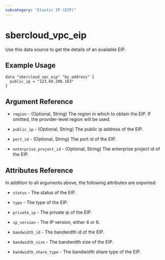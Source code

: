 ```yaml
---
subcategory: "Elastic IP (EIP)"
---
```


# sbercloud_vpc_eip

Use this data source to get the details of an available EIP.

## Example Usage

```hcl
data "sbercloud_vpc_eip" "by_address" {
  public_ip = "123.60.208.163"
}
```

## Argument Reference

* `region` - (Optional, String) The region in which to obtain the EIP. If omitted, the provider-level region will be
  used.

* `public_ip` - (Optional, String) The public ip address of the EIP.

* `port_id` - (Optional, String) The port id of the EIP.

* `enterprise_project_id` - (Optional, String) The enterprise project id of the EIP.

## Attributes Reference

In addition to all arguments above, the following attributes are exported:

* `status` - The status of the EIP.

* `type` - The type of the EIP.

* `private_ip` - The private ip of the EIP.

* `ip_version` - The IP version, either 4 or 6.

* `bandwidth_id` - The bandwidth id of the EIP.

* `bandwidth_size` - The bandwidth size of the EIP.

* `bandwidth_share_type` - The bandwidth share type of the EIP.
